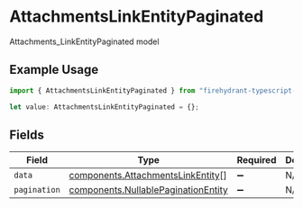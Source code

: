 # AttachmentsLinkEntityPaginated

Attachments_LinkEntityPaginated model

## Example Usage

```typescript
import { AttachmentsLinkEntityPaginated } from "firehydrant-typescript-sdk/models/components";

let value: AttachmentsLinkEntityPaginated = {};
```

## Fields

| Field                                                                                      | Type                                                                                       | Required                                                                                   | Description                                                                                |
| ------------------------------------------------------------------------------------------ | ------------------------------------------------------------------------------------------ | ------------------------------------------------------------------------------------------ | ------------------------------------------------------------------------------------------ |
| `data`                                                                                     | [components.AttachmentsLinkEntity](../../models/components/attachmentslinkentity.md)[]     | :heavy_minus_sign:                                                                         | N/A                                                                                        |
| `pagination`                                                                               | [components.NullablePaginationEntity](../../models/components/nullablepaginationentity.md) | :heavy_minus_sign:                                                                         | N/A                                                                                        |